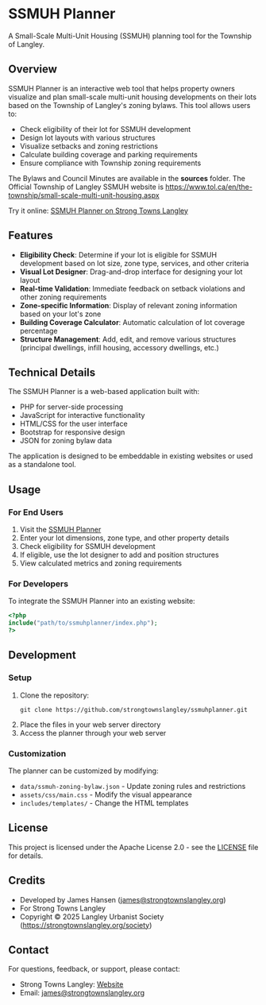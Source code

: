 # SSMUH Planner

A Small-Scale Multi-Unit Housing (SSMUH) planning tool for the Township of Langley.

## Overview

SSMUH Planner is an interactive web tool that helps property owners visualize and plan small-scale multi-unit housing developments on their lots based on the Township of Langley's zoning bylaws. This tool allows users to:

- Check eligibility of their lot for SSMUH development
- Design lot layouts with various structures
- Visualize setbacks and zoning restrictions
- Calculate building coverage and parking requirements
- Ensure compliance with Township zoning requirements

The Bylaws and Council Minutes are available in the **sources** folder. The Official Township of Langley SSMUH website is https://www.tol.ca/en/the-township/small-scale-multi-unit-housing.aspx

Try it online: [SSMUH Planner on Strong Towns Langley](https://strongtownslangley.org/ssmuh)

## Features

- **Eligibility Check**: Determine if your lot is eligible for SSMUH development based on lot size, zone type, services, and other criteria
- **Visual Lot Designer**: Drag-and-drop interface for designing your lot layout
- **Real-time Validation**: Immediate feedback on setback violations and other zoning requirements
- **Zone-specific Information**: Display of relevant zoning information based on your lot's zone
- **Building Coverage Calculator**: Automatic calculation of lot coverage percentage
- **Structure Management**: Add, edit, and remove various structures (principal dwellings, infill housing, accessory dwellings, etc.)

## Technical Details

The SSMUH Planner is a web-based application built with:

- PHP for server-side processing
- JavaScript for interactive functionality
- HTML/CSS for the user interface
- Bootstrap for responsive design
- JSON for zoning bylaw data

The application is designed to be embeddable in existing websites or used as a standalone tool.

## Usage

### For End Users

1. Visit the [SSMUH Planner](https://strongtownslangley.org/ssmuh)
2. Enter your lot dimensions, zone type, and other property details
3. Check eligibility for SSMUH development
4. If eligible, use the lot designer to add and position structures
5. View calculated metrics and zoning requirements

### For Developers

To integrate the SSMUH Planner into an existing website:

```php
<?php
include("path/to/ssmuhplanner/index.php");
?>
```

## Development

### Setup

1. Clone the repository:
   ```
   git clone https://github.com/strongtownslangley/ssmuhplanner.git
   ```
2. Place the files in your web server directory
3. Access the planner through your web server

### Customization

The planner can be customized by modifying:

- `data/ssmuh-zoning-bylaw.json` - Update zoning rules and restrictions
- `assets/css/main.css` - Modify the visual appearance
- `includes/templates/` - Change the HTML templates

## License

This project is licensed under the Apache License 2.0 - see the [LICENSE](LICENSE) file for details.

## Credits

- Developed by James Hansen (james@strongtownslangley.org)
- For Strong Towns Langley
- Copyright © 2025 Langley Urbanist Society (https://strongtownslangley.org/society)

## Contact

For questions, feedback, or support, please contact:
- Strong Towns Langley: [Website](https://strongtownslangley.org)
- Email: james@strongtownslangley.org
